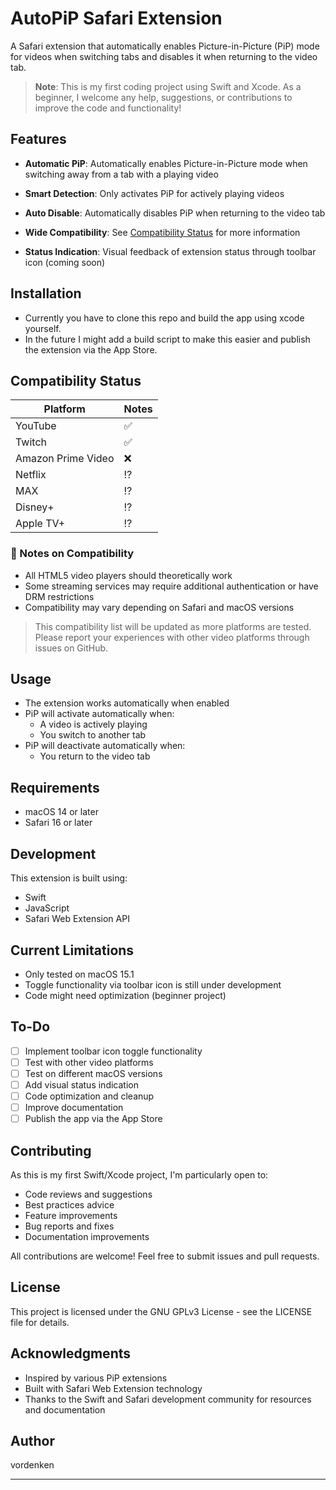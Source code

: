 # AutoPiP Safari Extension

A Safari extension that automatically enables Picture-in-Picture (PiP) mode for videos when switching tabs and disables it when returning to the video tab.

> **Note**: This is my first coding project using Swift and Xcode. As a beginner, I welcome any help, suggestions, or contributions to improve the code and functionality!

## Features

- **Automatic PiP**: Automatically enables Picture-in-Picture mode when switching away from a tab with a playing video
- **Smart Detection**: Only activates PiP for actively playing videos
- **Auto Disable**: Automatically disables PiP when returning to the video tab
- **Wide Compatibility**: See [Compatibility Status](##compatibility-status) for more information

- **Status Indication**: Visual feedback of extension status through toolbar icon (coming soon)

## Installation

- Currently you have to clone this repo and build the app using xcode yourself.
- In the future I might add a build script to make this easier and publish the extension via the App Store.

## Compatibility Status

| Platform | Notes |
|----------|--------|
| YouTube | ✅ |
| Twitch | ✅ |
| Amazon Prime Video | ❌ |
| Netflix | ⁉️ |
| MAX | ⁉️ |
| Disney+ | ⁉️ |
| Apple TV+ | ⁉️ |


### 📝 Notes on Compatibility
- All HTML5 video players should theoretically work
- Some streaming services may require additional authentication or have DRM restrictions
- Compatibility may vary depending on Safari and macOS versions

> This compatibility list will be updated as more platforms are tested. Please report your experiences with other video platforms through issues on GitHub.


## Usage

- The extension works automatically when enabled
- PiP will activate automatically when:
  - A video is actively playing
  - You switch to another tab
- PiP will deactivate automatically when:
  - You return to the video tab

## Requirements

- macOS 14 or later
- Safari 16 or later

## Development

This extension is built using:
- Swift
- JavaScript
- Safari Web Extension API

## Current Limitations

- Only tested on macOS 15.1
- Toggle functionality via toolbar icon is still under development
- Code might need optimization (beginner project)

## To-Do

- [ ] Implement toolbar icon toggle functionality
- [ ] Test with other video platforms
- [ ] Test on different macOS versions
- [ ] Add visual status indication
- [ ] Code optimization and cleanup
- [ ] Improve documentation
- [ ] Publish the app via the App Store

## Contributing

As this is my first Swift/Xcode project, I'm particularly open to:
- Code reviews and suggestions
- Best practices advice
- Feature improvements
- Bug reports and fixes
- Documentation improvements

All contributions are welcome! Feel free to submit issues and pull requests.

## License

This project is licensed under the GNU GPLv3 License - see the LICENSE file for details.

## Acknowledgments

- Inspired by various PiP extensions
- Built with Safari Web Extension technology
- Thanks to the Swift and Safari development community for resources and documentation

## Author

vordenken

---
